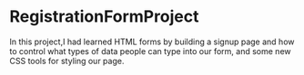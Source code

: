 # RegistrationFormProject
In this project,I had learned  HTML forms by building a signup page and how to control what types of data people can type into our form, and some new CSS tools for styling our page.
